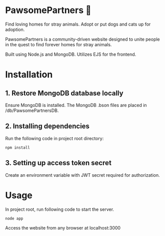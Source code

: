 # PawsomePartners 🐶

Find loving homes for stray animals. Adopt or put dogs and cats up for adoption.

PawsomePartners is a community-driven website designed to unite people in the quest to find forever homes for stray animals.

Built using Node.js and MongoDB. Utilizes EJS for the frontend.

# Installation

## 1. Restore MongoDB database locally

Ensure MongoDB is installed. The MongoDB .bson files are placed in /db/PawsomePartnersDB. 


## 2. Installing dependencies
Run the following code in project root directory:

```
npm install
```

## 3. Setting up access token secret

Create an environment variable with JWT secret required for authorization.

# Usage

In project root, run following code to start the server.
```
node app
```

Access the website from any browser at <a> localhost:3000 </a>

